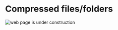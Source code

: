 # Compressed files/folders

![web page is under construction](https://docimages.blob.core.chinacloudapi.cn/images/commingsoon20210514.jpg)
